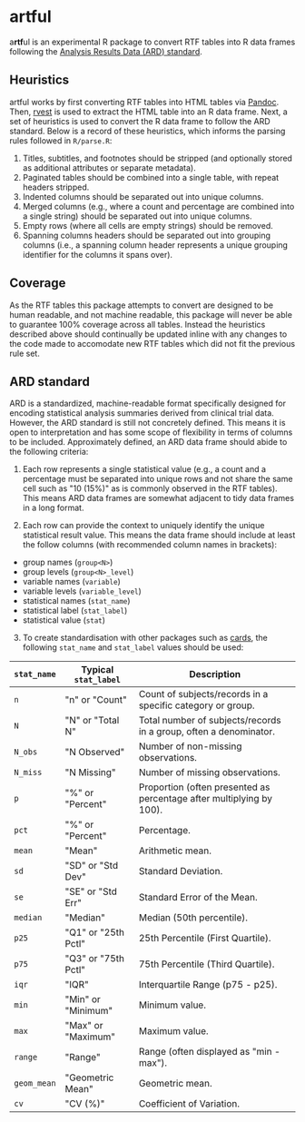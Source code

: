 # artful
a**rtf**ul is an experimental R package to convert RTF tables into R data frames following the [Analysis Results Data (ARD) standard](https://wiki.cdisc.org/pages/viewpage.action?pageId=222298985).

## Heuristics
artful works by first converting RTF tables into HTML tables via [Pandoc](https://pandoc.org/).
Then, [rvest](https://rvest.tidyverse.org/) is used to extract the HTML table into an R data frame.
Next, a set of heuristics is used to convert the R data frame to follow the ARD standard. Below is a record of these heuristics, which informs the parsing rules followed in `R/parse.R`:

1. Titles, subtitles, and footnotes should be stripped (and optionally stored as additional attributes or separate metadata).
2. Paginated tables should be combined into a single table, with repeat headers stripped.
3. Indented columns should be separated out into unique columns.
4. Merged columns (e.g., where a count and percentage are combined into a single string) should be separated out into unique columns.
5. Empty rows (where all cells are empty strings) should be removed.
6. Spanning columns headers should be separated out into grouping columns (i.e., a spanning column header represents a unique grouping identifier for the columns it spans over).

## Coverage
As the RTF tables this package attempts to convert are designed to be human readable, and not machine readable, this package will never be able to guarantee 100% coverage across all tables.
Instead the heuristics described above should continually be updated inline with any changes to the code made to accomodate new RTF tables which did not fit the previous rule set.

## ARD standard
ARD is a standardized, machine-readable format specifically designed for encoding statistical analysis summaries derived from clinical trial data. 
However, the ARD standard is still not concretely defined.
This means it is open to interpretation and has some scope of flexibility in terms of columns to be included.
Approximately defined, an ARD data frame should abide to the following criteria:

1. Each row represents a single statistical value (e.g., a count and a percentage must be separated into unique rows and not share the same cell such as "10 (15%)" as is commonly observed in the RTF tables).
This means ARD data frames are somewhat adjacent to tidy data frames in a long format.

2. Each row can provide the context to uniquely identify the unique statistical result value.
This means the data frame should include at least the follow columns (with recommended column names in brackets):
- group names (`group<N>`)
- group levels (`group<N>_level`)
- variable names (`variable`)
- variable levels (`variable_level`)
- statistical names (`stat_name`)
- statistical label (`stat_label`)
- statistical value (`stat`)

3. To create standardisation with other packages such as [cards](https://insightsengineering.github.io/cards/), the following `stat_name` and `stat_label` values should be used:

| `stat_name` | Typical `stat_label` | Description                                                          |
|-------------|----------------------|----------------------------------------------------------------------|
| `n`         | "n" or "Count"       | Count of subjects/records in a specific category or group.           |
| `N`         | "N" or "Total N"     | Total number of subjects/records in a group, often a denominator.    |
| `N_obs`     | "N Observed"         | Number of non-missing observations.                                  |
| `N_miss`    | "N Missing"          | Number of missing observations.                                      |
| `p`         | "%" or "Percent"     | Proportion (often presented as percentage after multiplying by 100). |
| `pct`       | "%" or "Percent"     | Percentage.                                                          |
| `mean`      | "Mean"               | Arithmetic mean.                                                     |
| `sd`        | "SD" or "Std Dev"    | Standard Deviation.                                                  |
| `se`        | "SE" or "Std Err"    | Standard Error of the Mean.                                          |
| `median`    | "Median"             | Median (50th percentile).                                            |
| `p25`       | "Q1" or "25th Pctl"  | 25th Percentile (First Quartile).                                    |
| `p75`       | "Q3" or "75th Pctl"  | 75th Percentile (Third Quartile).                                    |
| `iqr`       | "IQR"                | Interquartile Range (p75 - p25).                                     |
| `min`       | "Min" or "Minimum"   | Minimum value.                                                       |
| `max`       | "Max" or "Maximum"   | Maximum value.                                                       |
| `range`     | "Range"              | Range (often displayed as "min - max").                              |
| `geom_mean` | "Geometric Mean"     | Geometric mean.                                                      |
| `cv`        | "CV (%)"             | Coefficient of Variation.                                            |